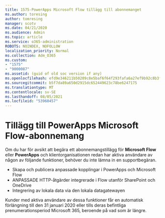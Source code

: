 ```yaml
---
title: 1575-PowerApps Microsoft Flow tillägg till abonnemanget
ms.author: toresing
author: tomresing
manager: scotv
ms.date: 04/21/2020
ms.audience: Admin
ms.topic: article
ms.service: o365-administration
ROBOTS: NOINDEX, NOFOLLOW
localization_priority: Normal
ms.collection: Adm_O365
ms.custom:
- "1575"
- "9000087"
ms.assetid: (guid of old soc version if any)
ms.openlocfilehash: efd9e346211b50209c8e5baf6f64f293fafa6a27ef9b92c8b3f6fade889307a4
ms.sourcegitcommit: b5f7da89a650d2915dc652449623c78be6247175
ms.translationtype: MT
ms.contentlocale: sv-SE
ms.lasthandoff: 08/05/2021
ms.locfileid: "53960457"
---
```

# <a name="powerapps-and-microsoft-flow-plan-extension"></a>Tillägg till PowerApps Microsoft Flow-abonnemang

Om du har för avsikt att begära ett abonnemangstillägg för **Microsoft Flow** eller **PowerApps** och klientorganisationen redan har aktiva användare av någon av följande funktioner, behöver du inte lämna in en supportbegäran.

- Skapa och publicera anpassade kopplingar i PowerApps och Microsoft Flow
- ANPASSADE HTTP-åtgärder integrerade i Flow utanför SharePoint och OneDrive
- Integrering av lokala data via den lokala datagatewayen

Kunder med aktiva användare av dessa funktioner får en automatisk förlängning till den 31 januari 2020 eller tills deras befintliga prenumerationsperiod Microsoft 365, beroende på vad som är längre.
